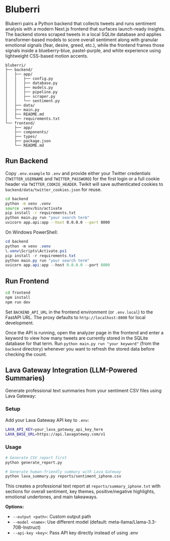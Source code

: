 # Bluberri

Bluberri pairs a Python backend that collects tweets and runs sentiment analysis with a modern Next.js frontend that surfaces launch-ready insights. The backend stores scraped tweets in a local SQLite database and applies transformer-based models to score overall sentiment along with granular emotional signals (fear, desire, greed, etc.), while the frontend frames those signals inside a blueberry-blue, pastel-purple, and white experience using lightweight CSS-based motion accents.

```
bluberri/
├── backend/
│   ├── app/
│   │   ├── config.py
│   │   ├── database.py
│   │   ├── models.py
│   │   ├── pipeline.py
│   │   ├── scraper.py
│   │   └── sentiment.py
│   ├── data/
│   ├── main.py
│   ├── README.md
│   └── requirements.txt
└── frontend/
	├── app/
	├── components/
	├── types/
	├── package.json
	└── README.md
```

## Run Backend

Copy `.env.example` to `.env` and provide either your Twitter credentials (`TWITTER_USERNAME` and `TWITTER_PASSWORD`) for the first login or a full cookie header via `TWITTER_COOKIE_HEADER`. Twikit will save authenticated cookies to `backend/data/twitter_cookies.json` for reuse.

```bash
cd backend
python -m venv .venv
source .venv/bin/activate
pip install -r requirements.txt
python main.py run "your search term"
uvicorn app.api:app --host 0.0.0.0 --port 8000
```

On Windows PowerShell:

```powershell
cd backend
python -m venv .venv
\.venv\Scripts\Activate.ps1
pip install -r requirements.txt
python main.py run "your search term"
uvicorn app.api:app --host 0.0.0.0 --port 8000
```

## Run Frontend

```bash
cd frontend
npm install
npm run dev
```

Set `BACKEND_API_URL` in the frontend environment (or `.env.local`) to the FastAPI URL. The proxy defaults to `http://localhost:8000` for local development.

Once the API is running, open the analyzer page in the frontend and enter a keyword to view how many tweets are currently stored in the SQLite database for that term. Run `python main.py run "your keyword"` (from the `backend` directory) whenever you want to refresh the stored data before checking the count.

## Lava Gateway Integration (LLM-Powered Summaries)

Generate professional text summaries from your sentiment CSV files using Lava Gateway:

### Setup

Add your Lava Gateway API key to `.env`:

```bash
LAVA_API_KEY=your_lava_gateway_api_key_here
LAVA_BASE_URL=https://api.lavagateway.com/v1
```

### Usage

```bash
# Generate CSV report first
python generate_report.py

# Generate human-friendly summary with Lava Gateway
python lava_summary.py reports/sentiment_iphone.csv
```

This creates a professional text report at `reports/summary_iphone.txt` with sections for overall sentiment, key themes, positive/negative highlights, emotional undertones, and main takeaways.

**Options:**
- `--output <path>`: Custom output path
- `--model <name>`: Use different model (default: meta-llama/Llama-3.3-70B-Instruct)
- `--api-key <key>`: Pass API key directly instead of using .env


